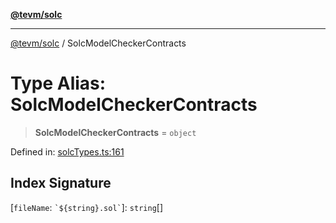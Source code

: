 [**@tevm/solc**](../README.md)

***

[@tevm/solc](../globals.md) / SolcModelCheckerContracts

# Type Alias: SolcModelCheckerContracts

> **SolcModelCheckerContracts** = `object`

Defined in: [solcTypes.ts:161](https://github.com/evmts/tevm-monorepo/blob/main/bundler-packages/solc/src/solcTypes.ts#L161)

## Index Signature

\[`fileName`: `` `${string}.sol` ``\]: `string`[]
